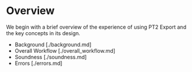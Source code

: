 # Overview

We begin with a brief overview of the experience of using PT2 Export and the key concepts in its design.

- Background [./background.md]
- Overall Workflow [./overall_workflow.md]
- Soundness [./soundness.md]
- Errors [./errors.md]
